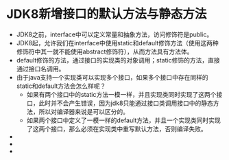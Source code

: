 # JDK8新增接口的默认方法与静态方法
- JDK8之前，interface中可以定义常量和抽象方法，访问修饰符是public。
- JDK8起，允许我们在interface中使用static和default修饰方法（使用这两种修饰符中其一就不能使用abstract修饰符），从而方法具有方法体。
- default修饰的方法，通过接口的实现类的对象调用；static修饰的方法，直接通过接口名调用。
- 由于java支持一个实现类可以实现多个接口，如果多个接口中存在同样的static和default方法会怎么样呢？
    - 如果有两个接口中的static方法一模一样，并且实现类同时实现了这两个接口，此时并不会产生错误，因为jdk8只能通过接口类调用接口中的静态方法，所以对编译器来说是可以区分的。
    - 如果两个接口中定义了一模一样的default方法，并且一个实现类同时实现了这两个接口，那么必须在实现类中重写默认方法，否则编译失败。
- 
- 
- 

